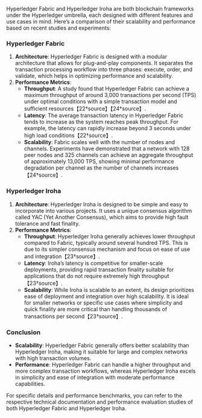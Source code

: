 Hyperledger Fabric and Hyperledger Iroha are both blockchain frameworks under the Hyperledger umbrella, each designed with different features and use cases in mind. Here’s a comparison of their scalability and performance based on recent studies and experiments:

### Hyperledger Fabric

1. **Architecture**: Hyperledger Fabric is designed with a modular architecture that allows for plug-and-play components. It separates the transaction processing workflow into three phases: execute, order, and validate, which helps in optimizing performance and scalability.
2. **Performance Metrics**:
   - **Throughput**: A study found that Hyperledger Fabric can achieve a maximum throughput of around 3,000 transactions per second (TPS) under optimal conditions with a simple transaction model and sufficient resources【22†source】【24†source】.
   - **Latency**: The average transaction latency in Hyperledger Fabric tends to increase as the system reaches peak throughput. For example, the latency can rapidly increase beyond 3 seconds under high load conditions【22†source】.
   - **Scalability**: Fabric scales well with the number of nodes and channels. Experiments have demonstrated that a network with 128 peer nodes and 325 channels can achieve an aggregate throughput of approximately 13,000 TPS, showing minimal performance degradation per channel as the number of channels increases【24†source】.

### Hyperledger Iroha

1. **Architecture**: Hyperledger Iroha is designed to be simple and easy to incorporate into various projects. It uses a unique consensus algorithm called YAC (Yet Another Consensus), which aims to provide high fault tolerance and fast finality.
2. **Performance Metrics**:
   - **Throughput**: Hyperledger Iroha generally achieves lower throughput compared to Fabric, typically around several hundred TPS. This is due to its simpler consensus mechanism and focus on ease of use and integration【23†source】.
   - **Latency**: Iroha’s latency is competitive for smaller-scale deployments, providing rapid transaction finality suitable for applications that do not require extremely high throughput【23†source】.
   - **Scalability**: While Iroha is scalable to an extent, its design prioritizes ease of deployment and integration over high scalability. It is ideal for smaller networks or specific use cases where simplicity and quick finality are more critical than handling thousands of transactions per second【23†source】.

### Conclusion

- **Scalability**: Hyperledger Fabric generally offers better scalability than Hyperledger Iroha, making it suitable for large and complex networks with high transaction volumes.
- **Performance**: Hyperledger Fabric can handle a higher throughput and more complex transaction workflows, whereas Hyperledger Iroha excels in simplicity and ease of integration with moderate performance capabilities.

For specific details and performance benchmarks, you can refer to the respective technical documentation and performance evaluation studies of both Hyperledger Fabric and Hyperledger Iroha.
